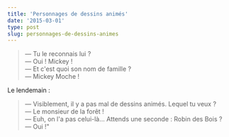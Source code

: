 ```yaml
---
title: 'Personnages de dessins animés'
date: '2015-03-01'
type: post
slug: personnages-de-dessins-animes
---
```


> — Tu le reconnais lui ?  
> — Oui ! Mickey !  
> — Et c'est quoi son nom de famille ?  
> — Mickey Moche !

Le lendemain :

> — Visiblement, il y a pas mal de dessins animés. Lequel tu veux ?  
> — Le monsieur de la forêt !  
> — Euh, on l'a pas celui-là... Attends une seconde : Robin des Bois ?  
> — Oui !"
